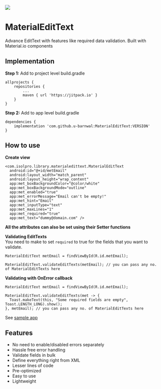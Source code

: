[![](https://jitpack.io/v/u-barnwal/MaterialEditText.svg)](https://jitpack.io/#u-barnwal/MaterialEditText)
# MaterialEditText
Advance EditText with features like required data validation. Built with Material.io components

## Implementation
**Step 1:** Add to project level build.gradle

    allprojects {
		repositories {
			...
			maven { url 'https://jitpack.io' }
		}
	}

**Step 2:** Add to app level build.gradle

	dependencies {
	    implementation 'com.github.u-barnwal:MaterialEditText:VERSION'
	}
## How to use
**Create view**

    <com.isolpro.library.materialedittext.MaterialEditText
      android:id="@+id/metEmail"
      android:layout_width="match_parent"
      android:layout_height="wrap_content"
      app:met_boxBackgroundColor="@color/white"
      app:met_boxBackgroundMode="outline"
      app:met_enabled="true"
      app:met_errorMessage="Email can't be empty!"
      app:met_hint="Email"
      app:met_inputType="text"
      app:met_maxLines="1"
      app:met_required="true"
      app:met_text="dummy@domain.com" />

**All the attributes can also be set using their Setter functions**

**Validating EditTexts**  
You need to make to set `required` to true for the fields that you want to validate.

    MaterialEditText metEmail = findViewById(R.id.metEmail);

    MaterialEditText.validateEditTexts(metEmail); // you can pass any no. of MaterialEditTexts here

**Validating with OnError callback**  

    MaterialEditText metEmail = findViewById(R.id.metEmail);

    MaterialEditText.validateEditTexts(met -> {
      Toast.makeText(this, "Some required fields are empty", Toast.LENGTH_LONG).show();
    }, metEmail); // you can pass any no. of MaterialEditTexts here

See [sample app]("./app/src/main")

## Features

 - No need to enable/disabled errors separately
 - Hassle free error handling
 - Validate fields in bulk
 - Define everything right from XML
 - Lesser lines of code
 - Pre-optimized
 - Easy to use
 - Lightweight
